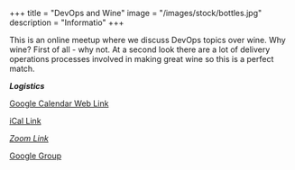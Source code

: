 +++
title = "DevOps and Wine"
image = "/images/stock/bottles.jpg"
description = "Informatio"
+++

This is an online meetup where we discuss DevOps topics over wine. Why wine? First of all - why not. At a second look there are a lot of delivery operations processes involved in making great wine so this is a perfect match. 

_**Logistics**_

<i class="ti-agenda"></i>

[Google Calendar Web Link](https://calendar.google.com/calendar?cid=ZHluYXRyYWNlLmNvbV9tdXJtMWxrMmhpdXUzNmFxNWFoM2hybWFiY0Bncm91cC5jYWxlbmRhci5nb29nbGUuY29t)

[iCal Link](https://calendar.google.com/calendar/ical/dynatrace.com_murm1lk2hiuu36aq5ah3hrmabc%40group.calendar.google.com/public/basic.ics)

[*Zoom Link*](https://dynatrace.zoom.us/j/7506042864)

[Google Group](https://groups.google.com/d/forum/devops-and-wine)